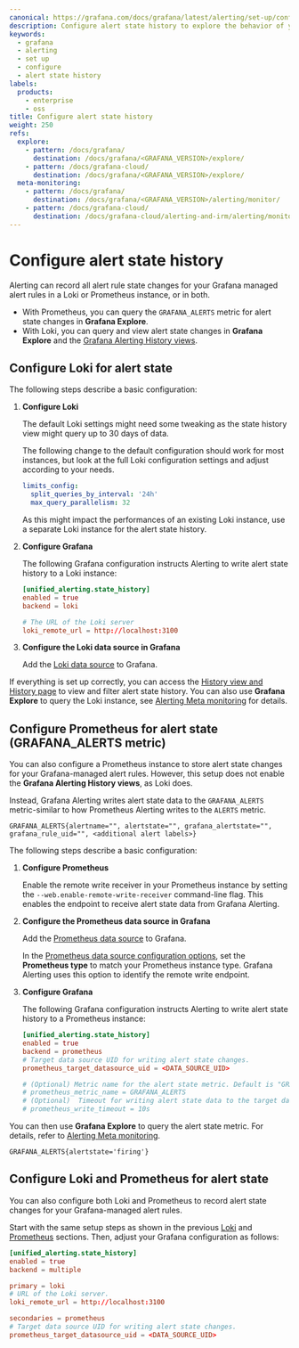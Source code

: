 ```yaml
---
canonical: https://grafana.com/docs/grafana/latest/alerting/set-up/configure-alert-state-history/
description: Configure alert state history to explore the behavior of your alert rules
keywords:
  - grafana
  - alerting
  - set up
  - configure
  - alert state history
labels:
  products:
    - enterprise
    - oss
title: Configure alert state history
weight: 250
refs:
  explore:
    - pattern: /docs/grafana/
      destination: /docs/grafana/<GRAFANA_VERSION>/explore/
    - pattern: /docs/grafana-cloud/
      destination: /docs/grafana/<GRAFANA_VERSION>/explore/
  meta-monitoring:
    - pattern: /docs/grafana/
      destination: /docs/grafana/<GRAFANA_VERSION>/alerting/monitor/
    - pattern: /docs/grafana-cloud/
      destination: /docs/grafana-cloud/alerting-and-irm/alerting/monitor/
---
```


# Configure alert state history

Alerting can record all alert rule state changes for your Grafana managed alert rules in a Loki or Prometheus instance, or in both.

- With Prometheus, you can query the `GRAFANA_ALERTS` metric for alert state changes in **Grafana Explore**.
- With Loki, you can query and view alert state changes in **Grafana Explore** and the [Grafana Alerting History views](/docs/grafana/<GRAFANA_VERSION>/alerting/monitor-status/view-alert-state-history/).

## Configure Loki for alert state

The following steps describe a basic configuration:

1. **Configure Loki**

   The default Loki settings might need some tweaking as the state history view might query up to 30 days of data.

   The following change to the default configuration should work for most instances, but look at the full Loki configuration settings and adjust according to your needs.

   ```yaml
   limits_config:
     split_queries_by_interval: '24h'
     max_query_parallelism: 32
   ```

   As this might impact the performances of an existing Loki instance, use a separate Loki instance for the alert state history.

1. **Configure Grafana**

   The following Grafana configuration instructs Alerting to write alert state history to a Loki instance:

   ```toml
   [unified_alerting.state_history]
   enabled = true
   backend = loki

   # The URL of the Loki server
   loki_remote_url = http://localhost:3100
   ```

1. **Configure the Loki data source in Grafana**

   Add the [Loki data source](/docs/grafana/<GRAFANA_VERSION>/datasources/loki/) to Grafana.

If everything is set up correctly, you can access the [History view and History page](/docs/grafana/<GRAFANA_VERSION>/alerting/monitor-status/view-alert-state-history/) to view and filter alert state history. You can also use **Grafana Explore** to query the Loki instance, see [Alerting Meta monitoring](/docs/grafana/<GRAFANA_VERSION>/alerting/monitor/) for details.

## Configure Prometheus for alert state (GRAFANA_ALERTS metric)

You can also configure a Prometheus instance to store alert state changes for your Grafana-managed alert rules. However, this setup does not enable the **Grafana Alerting History views**, as Loki does.

Instead, Grafana Alerting writes alert state data to the `GRAFANA_ALERTS` metric-similar to how Prometheus Alerting writes to the `ALERTS` metric.

```
GRAFANA_ALERTS{alertname="", alertstate="", grafana_alertstate="", grafana_rule_uid="", <additional alert labels>}
```

The following steps describe a basic configuration:

1. **Configure Prometheus**

   Enable the remote write receiver in your Prometheus instance by setting the `--web.enable-remote-write-receiver` command-line flag. This enables the endpoint to receive alert state data from Grafana Alerting.

1. **Configure the Prometheus data source in Grafana**

   Add the [Prometheus data source](/docs/grafana/<GRAFANA_VERSION>/datasources/prometheus/) to Grafana.

   In the [Prometheus data source configuration options](/docs/grafana/<GRAFANA_VERSION>/datasources/prometheus/configure/), set the **Prometheus type** to match your Prometheus instance type. Grafana Alerting uses this option to identify the remote write endpoint.

1. **Configure Grafana**

   The following Grafana configuration instructs Alerting to write alert state history to a Prometheus instance:

   ```toml
   [unified_alerting.state_history]
   enabled = true
   backend = prometheus
   # Target data source UID for writing alert state changes.
   prometheus_target_datasource_uid = <DATA_SOURCE_UID>

   # (Optional) Metric name for the alert state metric. Default is "GRAFANA_ALERTS".
   # prometheus_metric_name = GRAFANA_ALERTS
   # (Optional)  Timeout for writing alert state data to the target data source. Default is 10s.
   # prometheus_write_timeout = 10s
   ```

You can then use **Grafana Explore** to query the alert state metric. For details, refer to [Alerting Meta monitoring](/docs/grafana/<GRAFANA_VERSION>/alerting/monitor/).

```promQL
GRAFANA_ALERTS{alertstate='firing'}
```

## Configure Loki and Prometheus for alert state

You can also configure both Loki and Prometheus to record alert state changes for your Grafana-managed alert rules.

Start with the same setup steps as shown in the previous [Loki](#configure-loki-for-alert-state) and [Prometheus](#configure-prometheus-for-alert-state-alerts-metric) sections. Then, adjust your Grafana configuration as follows:

```toml
[unified_alerting.state_history]
enabled = true
backend = multiple

primary = loki
# URL of the Loki server.
loki_remote_url = http://localhost:3100

secondaries = prometheus
# Target data source UID for writing alert state changes.
prometheus_target_datasource_uid = <DATA_SOURCE_UID>

```
